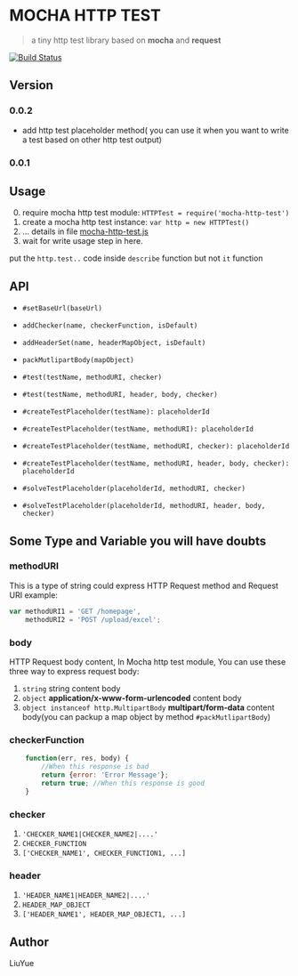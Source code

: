 # MOCHA HTTP TEST
> a tiny http test library based on **mocha** and **request**

[![Build Status](https://travis-ci.org/hangxingliu/mocha-http-test.svg?branch=master)](https://travis-ci.org/hangxingliu/mocha-http-test)

## Version

### 0.0.2

- add http test placeholder method( you can use it when you want to write a test based on other http test output)

### 0.0.1

## Usage

0. require mocha http test module: `HTTPTest = require('mocha-http-test')`
1. create a mocha http test instance: `var http = new HTTPTest()`
2. ... details in file [mocha-http-test.js](mocha-http-test.js)
3. wait for write usage step in here.

put the `http.test..` code inside `describe` function but not `it` function

## API

- `#setBaseUrl(baseUrl)`

- `addChecker(name, checkerFunction, isDefault)`
- `addHeaderSet(name, headerMapObject, isDefault)`
- `packMutlipartBody(mapObject)`

- `#test(testName, methodURI, checker)`
- `#test(testName, methodURI, header, body, checker)`

- `#createTestPlaceholder(testName): placeholderId`
- `#createTestPlaceholder(testName, methodURI): placeholderId`
- `#createTestPlaceholder(testName, methodURI, checker): placeholderId`
- `#createTestPlaceholder(testName, methodURI, header, body, checker): placeholderId`

- `#solveTestPlaceholder(placeholderId, methodURI, checker)`
- `#solveTestPlaceholder(placeholderId, methodURI, header, body, checker)`

## Some Type and Variable you will have doubts

### methodURI

This is a type of string could express HTTP Request method and Request URI
example:
``` javascript
var methodURI1 = 'GET /homepage',
	methodURI2 = 'POST /upload/excel';
```

### body

HTTP Request body content, In Mocha http test module, You can use these three way to express request body:

1. `string` string content body
2. `object` **application/x-www-form-urlencoded** content body
3. `object instanceof http.MultipartBody` **multipart/form-data** content body(you can packup a map object by method `#packMutlipartBody`)

### checkerFunction

``` javascript
	function(err, res, body) {
		//When this response is bad
		return {error: 'Error Message'};
		return true; //When this response is good
	}
```

### checker


1. `'CHECKER_NAME1|CHECKER_NAME2|....'`
2. `CHECKER_FUNCTION`
3. `['CHECKER_NAME1', CHECKER_FUNCTION1, ...]`

### header

1. `'HEADER_NAME1|HEADER_NAME2|....'`
2. `HEADER_MAP_OBJECT`
3. `['HEADER_NAME1', HEADER_MAP_OBJECT1, ...]`



## Author

LiuYue
